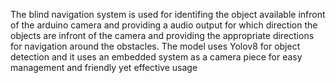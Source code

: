 The blind navigation system is used for identifing the object available infront of the arduino camera and providing a audio output for which direction the objects are infront of the camera and providing the appropriate directions for navigation around the obstacles. The model uses Yolov8 for object detection and it uses an embedded system as a camera piece for easy management and friendly yet effective usage
